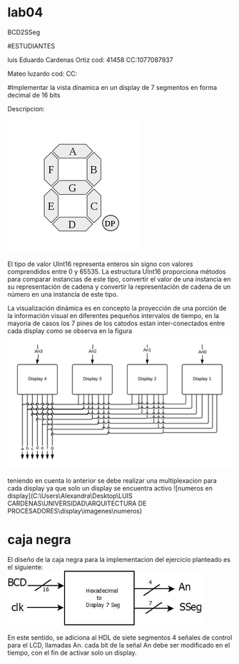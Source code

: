 # lab04
BCD2SSeg

#ESTUDIANTES

luis Eduardo Cardenas Ortiz
cod: 41458 CC:1077087937

Mateo luzardo 
cod:        CC:


#Implementar la vista dinamica en un display de 7 segmentos en forma decimal de 16 bits

Descripcion:

![display 7 segmentos](https://github.com/ELINGAP-7545/lab04-grupo-8/blob/master/display/300px-7_segment_display_labeled.svg.png)

El tipo de valor UInt16 representa enteros sin signo con valores comprendidos entre 0 y 65535.
La estructura UInt16 proporciona métodos para comparar instancias de este tipo, convertir el valor de una instancia en su representación de cadena y convertir la representación de cadena de un número en una instancia de este tipo.

La visualización dinámica es en concepto la proyección de una porción de la información visual en diferentes pequeños intervalos de tiempo, en la mayoria de casos los 7 pines de los catodos estan inter-conectados entre cada display como se observa en la figura 
![visualizacion dinamica 4 display](https://github.com/Fabeltranm/SPARTAN6-ATMEGA-MAX5864/blob/master/lab/lab04_display_7segx4/doc/conex.png)

teniendo en cuenta lo anterior se debe realizar una multiplexacion para cada display ya que solo un display se encuentra activo
![numeros en display](C:\Users\Alexandra\Desktop\LUIS CARDENAS\UNIVERSIDAD\ARQUITECTURA DE PROCESADORES\display\imagenes\numeros)

# caja negra
El diseño de la caja negra para la implementacion del ejercicio planteado es el siguiente:
![caja negra](https://github.com/Fabeltranm/SPARTAN6-ATMEGA-MAX5864/blob/master/lab/lab04_display_7segx4/doc/display_7segx4.jpg)

En este sentido, se adiciona al HDL de siete segmentos 4 señales de control para el LCD, llamadas An. cada bit de la señal An debe ser modificado en el tiempo, con el fin de activar solo un display.


 
